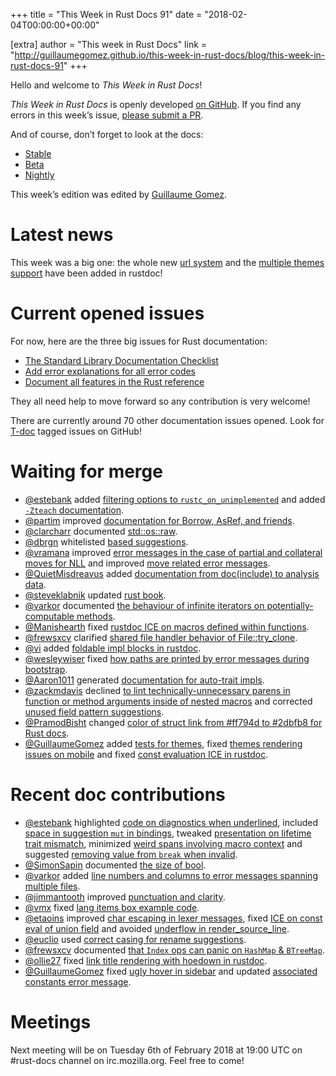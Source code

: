 +++
title = "This Week in Rust Docs 91"
date = "2018-02-04T00:00:00+00:00"

[extra]
author = "This week in Rust Docs"
link = "http://guillaumegomez.github.io/this-week-in-rust-docs/blog/this-week-in-rust-docs-91"
+++
<p>Hello and welcome to <em>This Week in Rust Docs</em>!</p>

<p><em>This Week in Rust Docs</em> is openly developed <a href="https://github.com/GuillaumeGomez/this-week-in-rust-docs">on GitHub</a>.
If you find any errors in this week’s issue, <a href="https://github.com/GuillaumeGomez/this-week-in-rust-docs/pulls">please submit a PR</a>.</p>

<p>And of course, don’t forget to look at the docs:</p>

<ul>
  <li><a href="https://doc.rust-lang.org/">Stable</a></li>
  <li><a href="https://doc.rust-lang.org/beta/">Beta</a></li>
  <li><a href="https://doc.rust-lang.org/nightly/">Nightly</a></li>
</ul>

<p>This week’s edition was edited by <a href="https://github.com/GuillaumeGomez">Guillaume Gomez</a>.</p>

<h1 id="latest-news">Latest news</h1>

<p>This week was a big one: the whole new <a href="https://github.com/rust-lang/rust/pull/47046">url system</a> and the <a href="https://github.com/rust-lang/rust/pull/47620">multiple themes support</a> have been added in rustdoc!</p>

<h1 id="current-opened-issues">Current opened issues</h1>

<p>For now, here are the three big issues for Rust documentation:</p>

<ul>
  <li><a href="https://github.com/rust-lang/rust/issues/29329">The Standard Library Documentation Checklist</a></li>
  <li><a href="https://github.com/rust-lang/rust/issues/32777">Add error explanations for all error codes</a></li>
  <li><a href="https://github.com/rust-lang-nursery/reference/issues/9">Document all features in the Rust reference</a></li>
</ul>

<p>They all need help to move forward so any contribution is very welcome!</p>

<p>There are currently around 70 other documentation issues opened. Look for <a href="https://github.com/rust-lang/rust/labels/T-doc">T-doc</a> tagged issues on GitHub!</p>

<h1 id="waiting-for-merge">Waiting for merge</h1>

<ul>
  <li><a href="https://github.com/estebank">@estebank</a> added <a href="https://github.com/rust-lang/rust/pull/47613">filtering options to <code class="highlighter-rouge">rustc_on_unimplemented</code></a> and added <a href="https://github.com/rust-lang/rust/pull/47843"><code class="highlighter-rouge">-Zteach</code> documentation</a>.</li>
  <li><a href="https://github.com/partim">@partim</a> improved <a href="https://github.com/rust-lang/rust/pull/46518">documentation for Borrow, AsRef, and friends</a>.</li>
  <li><a href="https://github.com/clarcharr">@clarcharr</a> documented <a href="https://github.com/rust-lang/rust/pull/46962">std::os::raw</a>.</li>
  <li><a href="https://github.com/dbrgn">@dbrgn</a> whitelisted <a href="https://github.com/rust-lang/rust/pull/46815">based suggestions</a>.</li>
  <li><a href="https://github.com/vramana">@vramana</a> improved <a href="https://github.com/rust-lang/rust/pull/47020">error messages in the case of partial and collateral moves for NLL</a> and improved <a href="https://github.com/rust-lang/rust/pull/47093">move related error messages</a>.</li>
  <li><a href="https://github.com/QuietMisdreavus">@QuietMisdreavus</a> added <a href="https://github.com/rust-lang/rust/pull/47496">documentation from doc(include) to analysis data</a>.</li>
  <li><a href="https://github.com/steveklabnik">@steveklabnik</a> updated <a href="https://github.com/rust-lang/rust/pull/47753">rust book</a>.</li>
  <li><a href="https://github.com/varkor">@varkor</a> documented <a href="https://github.com/rust-lang/rust/pull/47547">the behaviour of infinite iterators on potentially-computable methods</a>.</li>
  <li><a href="https://github.com/Manishearth">@Manishearth</a> fixed <a href="https://github.com/rust-lang/rust/pull/47959">rustdoc ICE on macros defined within functions</a>.</li>
  <li><a href="https://github.com/frewsxcv">@frewsxcv</a> clarified <a href="https://github.com/rust-lang/rust/pull/47958">shared file handler behavior of File::try_clone</a>.</li>
  <li><a href="https://github.com/vi">@vi</a> added <a href="https://github.com/rust-lang/rust/pull/47894">foldable impl blocks in rustdoc</a>.</li>
  <li><a href="https://github.com/wesleywiser">@wesleywiser</a> fixed <a href="https://github.com/rust-lang/rust/pull/47731">how paths are printed by error messages during bootstrap</a>.</li>
  <li><a href="https://github.com/Aaron1011">@Aaron1011</a> generated <a href="https://github.com/rust-lang/rust/pull/47833">documentation for auto-trait impls</a>.</li>
  <li><a href="https://github.com/zackmdavis">@zackmdavis</a> declined <a href="https://github.com/rust-lang/rust/pull/47896">to lint technically-unnecessary parens in function or method arguments inside of nested macros</a> and corrected <a href="https://github.com/rust-lang/rust/pull/47922">unused field pattern suggestions</a>.</li>
  <li><a href="https://github.com/PramodBisht">@PramodBisht</a> changed <a href="https://github.com/rust-lang/rust/pull/47806">color of struct link from #ff794d to #2dbfb8 for Rust docs</a>.</li>
  <li><a href="https://github.com/GuillaumeGomez">@GuillaumeGomez</a> added <a href="https://github.com/rust-lang/rust/pull/47761">tests for themes</a>, fixed <a href="https://github.com/rust-lang/rust/pull/47810">themes rendering issues on mobile</a> and fixed <a href="https://github.com/rust-lang/rust/pull/47862">const evaluation ICE in rustdoc</a>.</li>
</ul>

<h1 id="recent-doc-contributions">Recent doc contributions</h1>

<ul>
  <li><a href="https://github.com/estebank">@estebank</a> highlighted <a href="https://github.com/rust-lang/rust/pull/45752">code on diagnostics when underlined</a>, included <a href="https://github.com/rust-lang/rust/pull/47465">space in suggestion <code class="highlighter-rouge">mut</code> in bindings</a>, tweaked <a href="https://github.com/rust-lang/rust/pull/47791">presentation on lifetime trait mismatch</a>, minimized <a href="https://github.com/rust-lang/rust/pull/47942">weird spans involving macro context</a> and suggested <a href="https://github.com/rust-lang/rust/pull/47829">removing value from <code class="highlighter-rouge">break</code> when invalid</a>.</li>
  <li><a href="https://github.com/SimonSapin">@SimonSapin</a> documented <a href="https://github.com/rust-lang/rust/pull/46156">the size of bool</a>.</li>
  <li><a href="https://github.com/varkor">@varkor</a> added <a href="https://github.com/rust-lang/rust/pull/47780">line numbers and columns to error messages spanning multiple files</a>.</li>
  <li><a href="https://github.com/jimmantooth">@jimmantooth</a> improved <a href="https://github.com/rust-lang/rust/pull/47515">punctuation and clarity</a>.</li>
  <li><a href="https://github.com/vmx">@vmx</a> fixed <a href="https://github.com/rust-lang/rust/pull/47916">lang items box example code</a>.</li>
  <li><a href="https://github.com/etaoins">@etaoins</a> improved <a href="https://github.com/rust-lang/rust/pull/47914">char escaping in lexer messages</a>, fixed <a href="https://github.com/rust-lang/rust/pull/47794">ICE on const eval of union field</a> and avoided <a href="https://github.com/rust-lang/rust/pull/47677">underflow in render_source_line</a>.</li>
  <li><a href="https://github.com/euclio">@euclio</a> used <a href="https://github.com/rust-lang/rust/pull/47838">correct casing for rename suggestions</a>.</li>
  <li><a href="https://github.com/frewsxcv">@frewsxcv</a> documented <a href="https://github.com/rust-lang/rust/pull/47839">that <code class="highlighter-rouge">Index</code> ops can panic on <code class="highlighter-rouge">HashMap</code> &amp; <code class="highlighter-rouge">BTreeMap</code></a>.</li>
  <li><a href="https://github.com/ollie27">@ollie27</a> fixed <a href="https://github.com/rust-lang/rust/pull/47855">link title rendering with hoedown in rustdoc</a>.</li>
  <li><a href="https://github.com/GuillaumeGomez">@GuillaumeGomez</a> fixed <a href="https://github.com/rust-lang/rust/pull/47951">ugly hover in sidebar</a> and updated <a href="https://github.com/rust-lang/rust/pull/47876">associated constants error message</a>.</li>
</ul>

<h1 id="meetings">Meetings</h1>

<p>Next meeting will be on Tuesday 6th of February 2018 at 19:00 UTC on #rust-docs channel on irc.mozilla.org. Feel free to come!</p>